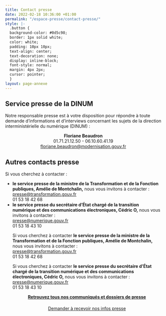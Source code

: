 ```yaml
---
title: Contact presse
date: 2022-02-18 10:36:00 +01:00
permalink: "/espace-presse/contact-presse/"
style: |-
  .button {
  background-color: #0d5c98;
  border: 1px solid white;
  color: white;
  padding: 10px 10px;
  text-align: center;
  text-decoration: none;
  display: inline-block;
  font-style: normal;
  margin: 4px 2px;
  cursor: pointer;
  }
layout: page-annexe
---
```


<h2>Service presse de la DINUM</h2>
<p>Notre responsable presse est à votre disposition pour répondre à toute demande d’informations et d’interviews concernant les sujets de la direction interministérielle du numérique (DINUM) :</p>

<div align="center"><p><b>Floriane Beaudron</b>
<br>01.71.21.12.50 - 06.10.60.41.19
<br><a href="mailto:floriane.beaudron@modernisation.gouv.fr">floriane.beaudron@modernisation.gouv.fr</a></p></div>

<h2>Autres contacts presse</h2>
<p>Si vous cherchez à contacter :</p> 
<ul><li><b>le service presse de la ministre de la Transformation et de la Fonction publiques, Amélie de Montchalin,</b> nous vous invitons à contacter :
<br><a href="mailto:presse@transformation.gouv.fr">presse@transformation.gouv.fr</a>
<br>01 53 18 42 68</li>

<li><b>le service presse du secrétaire d’État chargé de la transition numérique et des communications électroniques, Cédric O,</b> nous vous invitons à contacter :
<br><a href="mailto:presse@numerique.gouv.fr">presse@numerique.gouv.fr</a>
<br>01 53 18 43 10</li>

<p>Si vous cherchez à contacter <b>le service presse de la ministre de la Transformation et de la Fonction publiques, Amélie de Montchalin,</b> nous vous invitons à contacter :
<br><a href="mailto:presse@transformation.gouv.fr">presse@transformation.gouv.fr</a>
<br>01 53 18 42 68</p>

<p>Si vous cherchez à contacter <b>le service presse du secrétaire d’État chargé de la transition numérique et des communications électroniques, Cédric O,</b> nous vous invitons à contacter :
<br><a href="mailto:presse@numerique.gouv.fr">presse@numerique.gouv.fr</a>
<br>01 53 18 43 10</p>

<div align="center" style="margin-bottom: 20px"><a href="/espace-presse/" class="button"><b>Retrouvez tous nos communiqués et dossiers de presse</b></a> </div>

<div align="center" style="margin-bottom: 40px"><a href="mailto:floriane.beaudron@modernisation.gouv.fr?subject=Demande d’inscription au listing presse de la DINUM&body=Bonjour, je souhaite être référencé dans le listing presse de la direction interministérielle du numérique et recevoir toutes les actualités presse et invitations. Je suis [FONCTION] pour [MEDIA(s)] et m’intéresse particulièrement aux sujets suivants : [SUJET 1, SUJET 2, SUJET 3...]. Cordialement,
" class="button">Demander à recevoir nos infos presse</a>